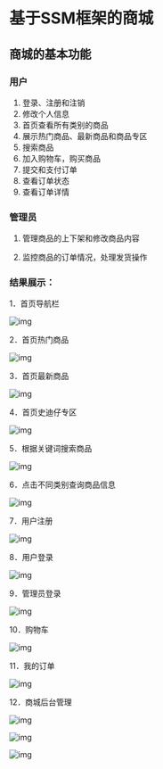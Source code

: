 # 基于SSM框架的商城

## 商城的基本功能

### 用户

1. 登录、注册和注销
2. 修改个人信息
3. 首页查看所有类别的商品
4. 展示热门商品、最新商品和商品专区
5. 搜索商品
6. 加入购物车，购买商品
7. 提交和支付订单
8. 查看订单状态
9. 查看订单详情

### 管理员

1. 管理商品的上下架和修改商品内容

2. 监控商品的订单情况，处理发货操作

   

### 结果展示：

1．首页导航栏

![img](./images/wps1.jpg) 

2．首页热门商品

![img](./images/wps2.jpg) 

3．首页最新商品

![img](./images/wps3.jpg) 

4．首页史迪仔专区

![img](./images/wps4.jpg) 

5．根据关键词搜索商品

![img](./images/wps5.jpg) 

6．点击不同类别查询商品信息

![img](./images/wps6.jpg) 

7．用户注册

![img](./images/wps7.jpg) 

8．用户登录

![img](./images/wps8.jpg) 

9．管理员登录

![img](./images/wps9.jpg) 

10．购物车

![img](./images/wps10.jpg) 

11．我的订单

![img](./images/wps11.jpg) 

12．商城后台管理

![img](./images/wps12.jpg) 

![img](./images/wps13.jpg)

![img](./images/wps14.jpg)